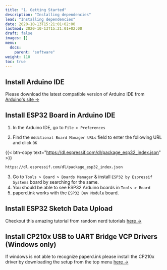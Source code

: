 ```yaml
---
title: "1. Getting Started"
description: "Installing dependencies"
lead: "Installing dependencies"
date: 2020-10-13T15:21:01+02:00
lastmod: 2020-10-13T15:21:01+02:00
draft: false
images: []
menu:
  docs:
    parent: "software"
weight: 110
toc: true
---
```


## Install Arduino IDE

Please download the latest compatible version of Arduino IDE from [Arduino's site →](https://www.arduino.cc/en/software)

## Install ESP32 Board in Arduino IDE
1. In the Arduino IDE, go to `File > Preferences`

2. Find the `Additional Board Manager URLs` field to enter the following URL and click `OK`

{{< btn-copy text="https://dl.espressif.com/dl/package_esp32_index.json" >}}
```bash
https://dl.espressif.com/dl/package_esp32_index.json
```
3. Go to `Tools > Board > Boards Manager` & install `ESP32 by Espressif Systems` board by searching for the same.
4. You should be able to see ESP32 Arduino boards in `Tools > Board`
5. paperd.ink works with the `ESP32 Dev Module` board.

## Install ESP32 Sketch Data Upload
Checkout this amazing tutorial from random nerd tutorials [here →](https://randomnerdtutorials.com/install-esp32-filesystem-uploader-arduino-ide/)

## Install CP210x USB to UART Bridge VCP Drivers (Windows only)
If windows is not able to recognize paperd.ink please install the CP210x driver by downloading the setup from the top menu [here →](https://www.silabs.com/developers/usb-to-uart-bridge-vcp-drivers)
